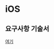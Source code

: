 # iOS

## 요구사항 기술서

[여기](https://docs.google.com/spreadsheets/d/1lJc7i0rnyjALZiFgLljSJriJxmEmMcpKTbcdCm5y6Uc/edit#gid=0)


